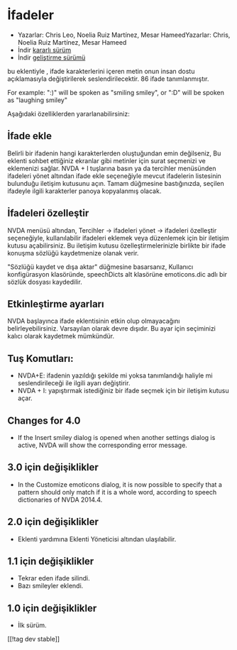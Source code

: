 # İfadeler #

* Yazarlar: Chris Leo, Noelia Ruiz Martínez, Mesar HameedYazarlar: Chris,
  Noelia Ruiz Martínez, Mesar Hameed
* İndir [kararlı sürüm][1]
* İndir [geliştirme sürümü][2]

bu eklentiyle , ifade karakterlerini içeren metin onun insan dostu
açıklamasıyla değiştirilerek seslendirilecektir. 86 ifade tanımlanmıştır.

For example: ":)" will be spoken as "smiling smiley", or ":D" will be spoken
as "laughing smiley"

Aşağıdaki özelliklerden yararlanabilirsiniz:

## İfade ekle ##

Belirli bir ifadenin hangi karakterlerden oluştuğundan emin değilseniz, Bu eklenti sohbet ettiğiniz ekranlar gibi metinler için surat seçmenizi ve eklemenizi sağlar.
NVDA + I tuşlarına basın ya da tercihler menüsünden ifadeleri yönet altından ifade ekle seçeneğiyle
mevcut ifadelerin listesinin bulunduğu iletişim kutusunu açın.
Tamam düğmesine bastığınızda, seçilen ifadeyle ilgili karakterler panoya kopyalanmış olacak.


## İfadeleri özelleştir ##

NVDA menüsü altından, Tercihler -> ifadeleri yönet -> ifadeleri özelleştir seçeneğiyle, kullanılabilir ifadeleri eklemek veya düzenlemek için bir iletişim kutusu açabilirsiniz.
Bu iletişim kutusu özelleştirmelerinizle birlikte bir ifade konuşma sözlüğü kaydetmenize olanak verir.

"Sözlüğü kaydet ve dışa aktar" düğmesine basarsanız, Kullanıcı konfigürasyon
klasöründe, speechDicts alt klasörüne emoticons.dic adlı bir sözlük dosyası
kaydedilir.


## Etkinleştirme ayarları ##

NVDA başlayınca ifade eklentisinin etkin olup olmayacağını
belirleyebilirsiniz. Varsayılan olarak devre dışıdır.  Bu ayar için
seçiminizi kalıcı olarak kaydetmek mümkündür.

## Tuş Komutları: ##

*	NVDA+E: ifadenin yazıldığı şekilde mi yoksa tanımlandığı haliyle mi
  seslendirileceği ile ilgili ayarı değiştirir.
*	NVDA + I: yapıştırmak istediğiniz bir ifade seçmek için bir iletişim
  kutusu açar.


## Changes for 4.0 ##

* If the Insert smiley dialog is opened when another settings dialog is
  active, NVDA will show the corresponding error message.


## 3.0 için değişiklikler ##

* In the Customize emoticons dialog, it is now possible to specify that a
  pattern should only match if it is a whole word, according to speech
  dictionaries of NVDA 2014.4.


## 2.0 için değişiklikler ##

* Eklenti yardımına Eklenti Yöneticisi altından ulaşılabilir.


## 1.1 için değişiklikler ##

* Tekrar eden ifade silindi.
* Bazı smileyler eklendi.

## 1.0 için değişiklikler ##

* İlk sürüm.

[[!tag dev stable]]

[1]: http://addons.nvda-project.org/files/get.php?file=emo

[2]: http://addons.nvda-project.org/files/get.php?file=emo-dev
